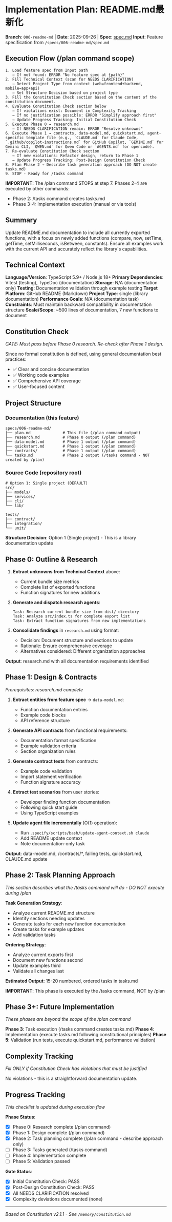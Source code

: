 # Implementation Plan: README.md最新化

**Branch**: `006-readme-md` | **Date**: 2025-09-26 | **Spec**: [spec.md](./spec.md)
**Input**: Feature specification from `/specs/006-readme-md/spec.md`

## Execution Flow (/plan command scope)
```
1. Load feature spec from Input path
   → If not found: ERROR "No feature spec at {path}"
2. Fill Technical Context (scan for NEEDS CLARIFICATION)
   → Detect Project Type from context (web=frontend+backend, mobile=app+api)
   → Set Structure Decision based on project type
3. Fill the Constitution Check section based on the content of the constitution document.
4. Evaluate Constitution Check section below
   → If violations exist: Document in Complexity Tracking
   → If no justification possible: ERROR "Simplify approach first"
   → Update Progress Tracking: Initial Constitution Check
5. Execute Phase 0 → research.md
   → If NEEDS CLARIFICATION remain: ERROR "Resolve unknowns"
6. Execute Phase 1 → contracts, data-model.md, quickstart.md, agent-specific template file (e.g., `CLAUDE.md` for Claude Code, `.github/copilot-instructions.md` for GitHub Copilot, `GEMINI.md` for Gemini CLI, `QWEN.md` for Qwen Code or `AGENTS.md` for opencode).
7. Re-evaluate Constitution Check section
   → If new violations: Refactor design, return to Phase 1
   → Update Progress Tracking: Post-Design Constitution Check
8. Plan Phase 2 → Describe task generation approach (DO NOT create tasks.md)
9. STOP - Ready for /tasks command
```

**IMPORTANT**: The /plan command STOPS at step 7. Phases 2-4 are executed by other commands:
- Phase 2: /tasks command creates tasks.md
- Phase 3-4: Implementation execution (manual or via tools)

## Summary
Update README.md documentation to include all currently exported functions, with a focus on newly added functions (compare, now, setTime, getTime, setMilliseconds, isBetween, constants). Ensure all examples work with the current API and accurately reflect the library's capabilities.

## Technical Context
**Language/Version**: TypeScript 5.9+ / Node.js 18+
**Primary Dependencies**: Vitest (testing), TypeDoc (documentation)
**Storage**: N/A (documentation only)
**Testing**: Documentation validation through example testing
**Target Platform**: GitHub README (Markdown)
**Project Type**: single (library documentation)
**Performance Goals**: N/A (documentation task)
**Constraints**: Must maintain backward compatibility in documentation structure
**Scale/Scope**: ~500 lines of documentation, 7 new functions to document

## Constitution Check
*GATE: Must pass before Phase 0 research. Re-check after Phase 1 design.*

Since no formal constitution is defined, using general documentation best practices:
- ✅ Clear and concise documentation
- ✅ Working code examples
- ✅ Comprehensive API coverage
- ✅ User-focused content

## Project Structure

### Documentation (this feature)
```
specs/006-readme-md/
├── plan.md              # This file (/plan command output)
├── research.md          # Phase 0 output (/plan command)
├── data-model.md        # Phase 1 output (/plan command)
├── quickstart.md        # Phase 1 output (/plan command)
├── contracts/           # Phase 1 output (/plan command)
└── tasks.md             # Phase 2 output (/tasks command - NOT created by /plan)
```

### Source Code (repository root)
```
# Option 1: Single project (DEFAULT)
src/
├── models/
├── services/
├── cli/
└── lib/

tests/
├── contract/
├── integration/
└── unit/
```

**Structure Decision**: Option 1 (Single project) - This is a library documentation update

## Phase 0: Outline & Research
1. **Extract unknowns from Technical Context** above:
   - Current bundle size metrics
   - Complete list of exported functions
   - Function signatures for new additions

2. **Generate and dispatch research agents**:
   ```
   Task: Research current bundle size from dist/ directory
   Task: Analyze src/index.ts for complete export list
   Task: Extract function signatures from new implementations
   ```

3. **Consolidate findings** in `research.md` using format:
   - Decision: Document structure and sections to update
   - Rationale: Ensure comprehensive coverage
   - Alternatives considered: Different organization approaches

**Output**: research.md with all documentation requirements identified

## Phase 1: Design & Contracts
*Prerequisites: research.md complete*

1. **Extract entities from feature spec** → `data-model.md`:
   - Function documentation entries
   - Example code blocks
   - API reference structure

2. **Generate API contracts** from functional requirements:
   - Documentation format specification
   - Example validation criteria
   - Section organization rules

3. **Generate contract tests** from contracts:
   - Example code validation
   - Import statement verification
   - Function signature accuracy

4. **Extract test scenarios** from user stories:
   - Developer finding function documentation
   - Following quick start guide
   - Using TypeScript examples

5. **Update agent file incrementally** (O(1) operation):
   - Run `.specify/scripts/bash/update-agent-context.sh claude`
   - Add README update context
   - Note documentation-only task

**Output**: data-model.md, /contracts/*, failing tests, quickstart.md, CLAUDE.md update

## Phase 2: Task Planning Approach
*This section describes what the /tasks command will do - DO NOT execute during /plan*

**Task Generation Strategy**:
- Analyze current README.md structure
- Identify sections needing updates
- Generate tasks for each new function documentation
- Create tasks for example updates
- Add validation tasks

**Ordering Strategy**:
- Analyze current exports first
- Document new functions second
- Update examples third
- Validate all changes last

**Estimated Output**: 15-20 numbered, ordered tasks in tasks.md

**IMPORTANT**: This phase is executed by the /tasks command, NOT by /plan

## Phase 3+: Future Implementation
*These phases are beyond the scope of the /plan command*

**Phase 3**: Task execution (/tasks command creates tasks.md)
**Phase 4**: Implementation (execute tasks.md following constitutional principles)
**Phase 5**: Validation (run tests, execute quickstart.md, performance validation)

## Complexity Tracking
*Fill ONLY if Constitution Check has violations that must be justified*

No violations - this is a straightforward documentation update.

## Progress Tracking
*This checklist is updated during execution flow*

**Phase Status**:
- [x] Phase 0: Research complete (/plan command)
- [x] Phase 1: Design complete (/plan command)
- [x] Phase 2: Task planning complete (/plan command - describe approach only)
- [ ] Phase 3: Tasks generated (/tasks command)
- [ ] Phase 4: Implementation complete
- [ ] Phase 5: Validation passed

**Gate Status**:
- [x] Initial Constitution Check: PASS
- [x] Post-Design Constitution Check: PASS
- [x] All NEEDS CLARIFICATION resolved
- [x] Complexity deviations documented (none)

---
*Based on Constitution v2.1.1 - See `/memory/constitution.md`*